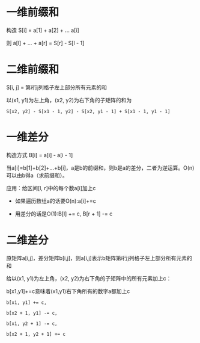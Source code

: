 
# 一维前缀和

构造 S[i] = a[1] + a[2] + ... a[i]

则 a[l] + ... + a[r] = S[r] - S[l - 1]



# 二维前缀和

S[i, j] = 第i行j列格子左上部分所有元素的和

以(x1, y1)为左上角，(x2, y2)为右下角的子矩阵的和为 

```
S[x2, y2] - S[x1 - 1, y2] - S[x2, y1 - 1] + S[x1 - 1, y1 - 1]
```

# 一维差分

构造方式 B[i] = a[i] - a[i - 1]

当a[i]=b[1]+b[2]+...+b[i]，a是b的前缀和，则b是a的差分，二者为逆运算。O(n)可以由b得a（求前缀和）。 



应用：给区间[l, r]中的每个数a[i]加上c

- 如果遍历数组a的话要O(n):a[i]+=c

- 用差分的话是O(1):B[l] += c, B[r + 1] -= c




# 二维差分

原矩阵a[i,j]，差分矩阵b[i,j]，则a[i,j]表示b矩阵第i行j列格子左上部分所有元素的和


给以(x1, y1)为左上角，(x2, y2)为右下角的子矩阵中的所有元素加上c：

b[x1,y1]+=c意味着(x1,y1)右下角所有的数字a都加上c

```
b[x1, y1] += c, 

b[x2 + 1, y1] -= c, 

b[x1, y2 + 1] -= c, 

b[x2 + 1, y2 + 1] += c
```



